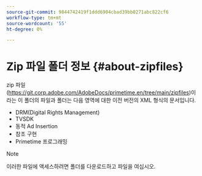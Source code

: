 ```yaml
---
source-git-commit: 9844742419f1ddd6904cbad39bb0271abc822cf6
workflow-type: tm+mt
source-wordcount: '55'
ht-degree: 0%

---
```


# Zip 파일 폴더 정보 {#about-zipfiles}

zip 파일(https://git.corp.adobe.com/AdobeDocs/primetime.en/tree/main/zipfiles)이라는 이 폴더의 파일과 폴더는 다음 영역에 대한 이전 버전의 XML 형식의 문서입니다.
* DRM(Digital Rights Management)
* TVSDK
* 동적 Ad Insertion
* 참조 구현
* Primetime 프로그래밍
>[!NOTE]
>이러한 파일에 액세스하려면 폴더를 다운로드하고 파일을 여십시오.

